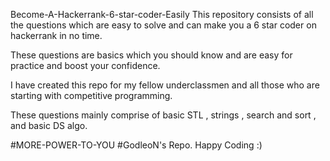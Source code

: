Become-A-Hackerrank-6-star-coder-Easily
This repository consists of all the questions which are easy to solve and can make you a 6 star coder on hackerrank in no time.

These questions are basics which you should know and are easy for practice and boost your confidence.

I have created this repo for my fellow underclassmen and all those who are starting with competitive programming.

These questions mainly comprise of basic STL , strings , search and sort , and basic DS algo.

#MORE-POWER-TO-YOU #GodleoN's Repo. Happy Coding :)
